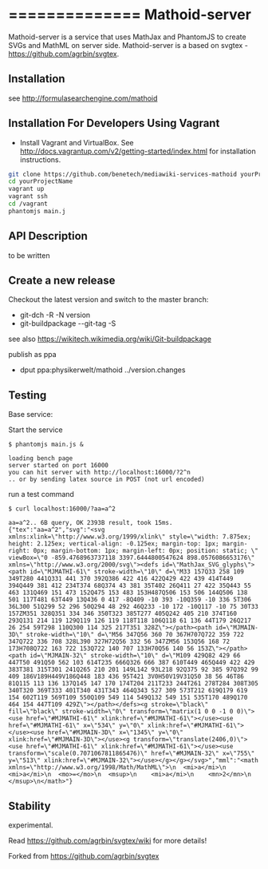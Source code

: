 ==============
Mathoid-server
==============

Mathoid-server is a service that uses MathJax and PhantomJS to create SVGs and MathML on server side.
Mathoid-server is a based on svgtex - https://github.com/agrbin/svgtex.



Installation
------------
see http://formulasearchengine.com/mathoid

Installation For Developers Using Vagrant
-----------------------------------------

- Install Vagrant and VirtualBox. See http://docs.vagrantup.com/v2/getting-started/index.html for installation instructions.
```sh
git clone https://github.com/benetech/mediawiki-services-mathoid yourProjectName
cd yourProjectName
vagrant up
vagrant ssh 
cd /vagrant
phantomjs main.j
```


API Description
---------------

to be written

## Create a new release

Checkout the latest version and switch to the master branch:
* git-dch -R -N version
* git-buildpackage --git-tag -S 

see also https://wikitech.wikimedia.org/wiki/Git-buildpackage

publish as ppa
* dput ppa:physikerwelt/mathoid ../version.changes


Testing
-------
Base service:

Start the service

```
$ phantomjs main.js &

loading bench page
server started on port 16000
you can hit server with http://localhost:16000/?2^n
.. or by sending latex source in POST (not url encoded)
```

run a test command

```
$ curl localhost:16000/?aa=a^2

aa=a^2.. 6B query, OK 2393B result, took 15ms.
{"tex":"aa=a^2","svg":"<svg xmlns:xlink=\"http://www.w3.org/1999/xlink\" style=\"width: 7.875ex; height: 2.125ex; vertical-align: -0.125ex; margin-top: 1px; margin-right: 0px; margin-bottom: 1px; margin-left: 0px; position: static; \" viewBox=\"0 -859.4768963737118 3397.6444800547624 898.0576086653176\" xmlns=\"http://www.w3.org/2000/svg\"><defs id=\"MathJax_SVG_glyphs\"><path id=\"MJMATHI-61\" stroke-width=\"10\" d=\"M33 157Q33 258 109 349T280 441Q331 441 370 392Q386 422 416 422Q429 422 439 414T449 394Q449 381 412 234T374 68Q374 43 381 35T402 26Q411 27 422 35Q443 55 463 131Q469 151 473 152Q475 153 483 153H487Q506 153 506 144Q506 138 501 117T481 63T449 13Q436 0 417 -8Q409 -10 393 -10Q359 -10 336 5T306 36L300 51Q299 52 296 50Q294 48 292 46Q233 -10 172 -10Q117 -10 75 30T33 157ZM351 328Q351 334 346 350T323 385T277 405Q242 405 210 374T160 293Q131 214 119 129Q119 126 119 118T118 106Q118 61 136 44T179 26Q217 26 254 59T298 110Q300 114 325 217T351 328Z\"></path><path id=\"MJMAIN-3D\" stroke-width=\"10\" d=\"M56 347Q56 360 70 367H707Q722 359 722 347Q722 336 708 328L390 327H72Q56 332 56 347ZM56 153Q56 168 72 173H708Q722 163 722 153Q722 140 707 133H70Q56 140 56 153Z\"></path><path id=\"MJMAIN-32\" stroke-width=\"10\" d=\"M109 429Q82 429 66 447T50 491Q50 562 103 614T235 666Q326 666 387 610T449 465Q449 422 429 383T381 315T301 241Q265 210 201 149L142 93L218 92Q375 92 385 97Q392 99 409 186V189H449V186Q448 183 436 95T421 3V0H50V19V31Q50 38 56 46T86 81Q115 113 136 137Q145 147 170 174T204 211T233 244T261 278T284 308T305 340T320 369T333 401T340 431T343 464Q343 527 309 573T212 619Q179 619 154 602T119 569T109 550Q109 549 114 549Q132 549 151 535T170 489Q170 464 154 447T109 429Z\"></path></defs><g stroke=\"black\" fill=\"black\" stroke-width=\"0\" transform=\"matrix(1 0 0 -1 0 0)\"><use href=\"#MJMATHI-61\" xlink:href=\"#MJMATHI-61\"></use><use href=\"#MJMATHI-61\" x=\"534\" y=\"0\" xlink:href=\"#MJMATHI-61\"></use><use href=\"#MJMAIN-3D\" x=\"1345\" y=\"0\" xlink:href=\"#MJMAIN-3D\"></use><g transform=\"translate(2406,0)\"><use href=\"#MJMATHI-61\" xlink:href=\"#MJMATHI-61\"></use><use transform=\"scale(0.7071067811865476)\" href=\"#MJMAIN-32\" x=\"755\" y=\"513\" xlink:href=\"#MJMAIN-32\"></use></g></g></svg>","mml":"<math xmlns=\"http://www.w3.org/1998/Math/MathML\">\n  <mi>a</mi>\n  <mi>a</mi>\n  <mo>=</mo>\n  <msup>\n    <mi>a</mi>\n    <mn>2</mn>\n  </msup>\n</math>"}
```


Stability
---------

experimental.

Read https://github.com/agrbin/svgtex/wiki for more details!

Forked from https://github.com/agrbin/svgtex
